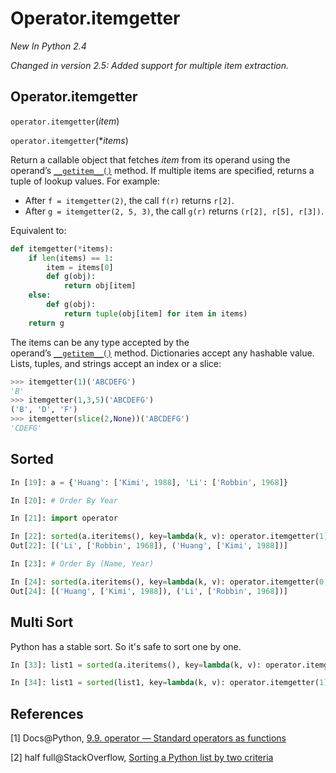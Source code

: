 # Operator.itemgetter

_New In Python 2.4_

_Changed in version 2.5: Added support for multiple item extraction._

## Operator.itemgetter

`operator.itemgetter`(*item*)

`operator.itemgetter`(**items*)

Return a callable object that fetches *item* from its operand using the operand’s [`__getitem__()`](https://docs.python.org/2/library/operator.html#operator.__getitem__) method. If multiple items are specified, returns a tuple of lookup values. For example:

- After `f = itemgetter(2)`, the call `f(r)` returns `r[2]`.
- After `g = itemgetter(2, 5, 3)`, the call `g(r)` returns `(r[2], r[5], r[3])`.

Equivalent to:

```python
def itemgetter(*items):
    if len(items) == 1:
        item = items[0]
        def g(obj):
            return obj[item]
    else:
        def g(obj):
            return tuple(obj[item] for item in items)
    return g
```

The items can be any type accepted by the operand’s [`__getitem__()`](https://docs.python.org/2/library/operator.html#operator.__getitem__) method. Dictionaries accept any hashable value. Lists, tuples, and strings accept an index or a slice:

```python
>>> itemgetter(1)('ABCDEFG')
'B'
>>> itemgetter(1,3,5)('ABCDEFG')
('B', 'D', 'F')
>>> itemgetter(slice(2,None))('ABCDEFG')
'CDEFG'
```

##  Sorted

```python
In [19]: a = {'Huang': ['Kimi', 1988], 'Li': ['Robbin', 1968]}

In [20]: # Order By Year

In [21]: import operator

In [22]: sorted(a.iteritems(), key=lambda(k, v): operator.itemgetter(1)(v))
Out[22]: [('Li', ['Robbin', 1968]), ('Huang', ['Kimi', 1988])]

In [23]: # Order By (Name, Year)

In [24]: sorted(a.iteritems(), key=lambda(k, v): operator.itemgetter(0, 1)(v))
Out[24]: [('Huang', ['Kimi', 1988]), ('Li', ['Robbin', 1968])]
```

## Multi Sort

Python has a stable sort. So it's safe to sort one by one.

```python
In [33]: list1 = sorted(a.iteritems(), key=lambda(k, v): operator.itemgetter(0)(v))

In [34]: list1 = sorted(list1, key=lambda(k, v): operator.itemgetter(1)(v))
```

## References

[1] Docs@Python, [9.9. operator — Standard operators as functions](https://docs.python.org/2/library/operator.html)

[2] half full@StackOverflow, [Sorting a Python list by two criteria](http://stackoverflow.com/questions/5212870/sorting-a-python-list-by-two-criteria)